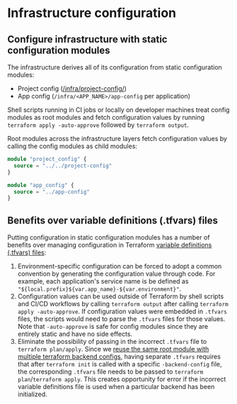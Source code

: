 # Infrastructure configuration

## Configure infrastructure with static configuration modules

The infrastructure derives all of its configuration from static configuration modules:

- Project config ([/infra/project-config/](/infra/project-config/))
- App config (`/infra/<APP_NAME>/app-config` per application)

Shell scripts running in CI jobs or locally on developer machines treat config modules as root modules and fetch configuration values by running `terraform apply -auto-approve` followed by `terraform output`.

Root modules across the infrastructure layers fetch configuration values by calling the config modules as child modules:

```terraform
module "project_config" {
  source = "../../project-config"
}

module "app_config" {
  source = "../app-config"
}
```

## Benefits over variable definitions (.tfvars) files

Putting configuration in static configuration modules has a number of benefits over managing configuration in Terraform [variable definitions (.tfvars) files](https://developer.hashicorp.com/terraform/language/values/variables#assigning-values-to-root-module-variables):

1. Environment-specific configuration can be forced to adopt a common convention by generating the configuration value through code. For example, each application's service name is be defined as `"${local.prefix}${var.app_name}-${var.environment}"`.
2. Configuration values can be used outside of Terraform by shell scripts and CI/CD workflows by calling `terraform output` after calling `terraform apply -auto-approve`. If configuration values were embedded in `.tfvars` files, the scripts would need to parse the `.tfvars` files for those values. Note that `-auto-approve` is safe for config modules since they are entirely static and have no side effects.
3. Eliminate the possibility of passing in the incorrect `.tfvars` file to `terraform plan/apply`. Since we [reuse the same root module with multiple terraform backend configs](/docs/decisions/infra/0004-separate-terraform-backend-configs-into-separate-config-files.md), having separate `.tfvars` requires that after `terraform init` is called with a specific `-backend-config` file, the corresponding `.tfvars` file needs to be passed to `terraform plan`/`terraform apply`. This creates opportunity for error if the incorrect variable definitions file is used when a particular backend has been initialized.
